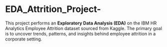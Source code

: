 # EDA_Attrition_Project-
This project performs an **Exploratory Data Analysis (EDA)** on the IBM HR Analytics Employee Attrition dataset sourced from Kaggle.   The primary goal is to uncover trends, patterns, and insights behind employee attrition in a corporate setting.
